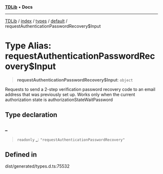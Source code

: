 [**TDLib**](../../../../../../README.md) • **Docs**

***

[TDLib](../../../../../../modules.md) / [index](../../../../../README.md) / [types](../../../README.md) / [default](../README.md) / requestAuthenticationPasswordRecovery$Input

# Type Alias: requestAuthenticationPasswordRecovery$Input

> **requestAuthenticationPasswordRecovery$Input**: `object`

Requests to send a 2-step verification password recovery code to an email address that was previously set up. Works only when the current authorization state is authorizationStateWaitPassword

## Type declaration

### \_

> `readonly` **\_**: `"requestAuthenticationPasswordRecovery"`

## Defined in

dist/generated/types.d.ts:75532
